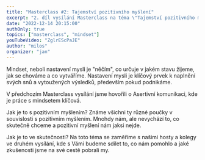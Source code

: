 ```yaml
---
title: "Masterclass #2: Tajemství pozitivního myšlení"
excerpt: "2. díl vysílání Masterclass na téma \"Tajemství pozitivního myšlení\" s hosty Veronikou Hrubou a Marošem Verbou"
date: "2022-12-14 20:15:00"
authOnly: true
topics: ["masterclass", "mindset"]
youTubeVideo: "ZglrEScPaJE"
author: "milos"
organizer: "jan"
---
```


Mindset, neboli nastavení mysli je "něčím", co určuje v jakém stavu žijeme, jak se chováme a co vytváříme. Nastavení
mysli je klíčový prvek k naplnění svých snů a vytoužených výsledků, především pokud podnikáme.

V předchozím Masterclass vysílání jsme hovořili o Asertivní komunikaci, kde je práce s mindsetem klíčová.

Jak je to s pozitivním myšlením? Známe všichni ty různé poučky v souvislosti s pozitivním myšlením. Mnohdy nám, ale
nevychází to, co skutečně chceme a pozitivní myšlení nám jaksi nejde.

Jak je to ve skutečnosti? Na toto téma se zaměříme s našimi hosty a kolegy ve druhém vysílání, kde s Vámi budeme sdílet
to, co nám pomohlo a jaké zkušenosti jsme na své cestě pobrali my.
